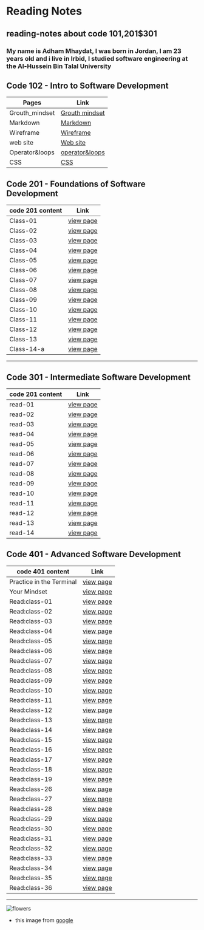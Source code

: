 # Reading Notes

## reading-notes about code 101,201$301

### My name is Adham Mhaydat, I was born in Jordan, I am 23 years old and i live in Irbid, I studied software engineering at the Al-Hussein Bin Talal University 

## Code 102 - Intro to Software Development

| Pages          | Link                                                                         |
| -------------- | ---------------------------------------------------------------------------- |
| Grouth_mindset | [Grouth mindset](https://adhammhaydat.github.io/reading-nots/grouth_mindset) |
| Markdown       | [Markdown](https://adhammhaydat.github.io/reading-nots/markdoown)            |
| Wireframe      | [Wireframe](https://adhammhaydat.github.io/reading-nots/wireframe&HTML)      |
| web site       | [Web site](https://adhammhaydat.github.io/reading-nots/web%20site)           |
| Operator&loops | [operator&loops](https://adhammhaydat.github.io/reading-nots/operator&loops) |
| CSS            | [CSS](https://adhammhaydat.github.io/reading-nots/css)                       |

## Code 201 - Foundations of Software Development


| code 201 content | Link                                                               |
| ---------------- | ------------------------------------------------------------------ |
| Class-01         | [view page](https://adhammhaydat.github.io/reading-nots/Class01)   |
| Class-02         | [view page](https://adhammhaydat.github.io/reading-nots/Class-02)  |
| Class-03         | [view page](https://adhammhaydat.github.io/reading-nots/class03)   |
| Class-04         | [view page](https://adhammhaydat.github.io/reading-nots/class04)   |
| Class-05         | [view page](https://adhammhaydat.github.io/reading-nots/class05)   |
| Class-06         | [view page](https://adhammhaydat.github.io/reading-nots/class06)   |
| Class-07         | [view page](https://adhammhaydat.github.io/reading-nots/class07)   |
| Class-08         | [view page](https://adhammhaydat.github.io/reading-nots/class08)   |
| Class-09         | [view page](https://adhammhaydat.github.io/reading-nots/class09)   |
| Class-10         | [view page](https://adhammhaydat.github.io/reading-nots/class10)   |
| Class-11         | [view page](https://adhammhaydat.github.io/reading-nots/class11)   |
| Class-12         | [view page](https://adhammhaydat.github.io/reading-nots/class12)   |
| Class-13         | [view page](https://adhammhaydat.github.io/reading-nots/class13)   |
| Class-14-a       | [view page](https://adhammhaydat.github.io/reading-nots/class14-a) |

---

## Code 301 - Intermediate Software Development

| code 201 content | Link                                                             |
| ---------------- | ---------------------------------------------------------------- |
| read-01          | [view page](https://adhammhaydat.github.io/reading-nots/read-01) |
| read-02          | [view page](https://adhammhaydat.github.io/reading-nots/read-02) |
| read-03          | [view page](https://adhammhaydat.github.io/reading-nots/read-03) |
| read-04          | [view page](https://adhammhaydat.github.io/reading-nots/read-04) |
| read-05          | [view page](https://adhammhaydat.github.io/reading-nots/read-05) |
| read-06          | [view page](https://adhammhaydat.github.io/reading-nots/read-06) |
| read-07          | [view page](https://adhammhaydat.github.io/reading-nots/read-07) |
| read-08          | [view page](https://adhammhaydat.github.io/reading-nots/read-08) |
| read-09          | [view page](https://adhammhaydat.github.io/reading-nots/read-09) |
| read-10          | [view page](https://adhammhaydat.github.io/reading-nots/read-10) |
| read-11          | [view page](https://adhammhaydat.github.io/reading-nots/read-11) |
| read-12          | [view page](https://adhammhaydat.github.io/reading-nots/read-12) |
| read-13          | [view page](https://adhammhaydat.github.io/reading-nots/read-13) |
| read-14          | [view page](https://adhammhaydat.github.io/reading-notes/read-14) |

## Code 401 - Advanced Software Development


| code 401 content         | Link                                                                              |
| ------------------------ | --------------------------------------------------------------------------------- |
| Practice in the Terminal | [view page](https://adhammhaydat.github.io/reading-nots/Practice_in_the_Terminal) |
| Your Mindset | [view page](https://adhammhaydat.github.io/reading-nots/Prep_Your_Mindset) |
| Read:class-01 | [view page](https://adhammhaydat.github.io/reading-notes/read401-01) |
| Read:class-02 | [view page](https://adhammhaydat.github.io/reading-notes/read401-02) |
| Read:class-03 | [view page](https://adhammhaydat.github.io/reading-notes/read401-03) |
| Read:class-04 | [view page](https://adhammhaydat.github.io/reading-notes/read401-04) |
| Read:class-05 | [view page](https://adhammhaydat.github.io/reading-notes/read401-05) |
| Read:class-06 | [view page](https://adhammhaydat.github.io/reading-notes/read401-06) |
| Read:class-07 | [view page](https://adhammhaydat.github.io/reading-notes/read401-07) |
| Read:class-08 | [view page](https://adhammhaydat.github.io/reading-notes/read401-08) |
| Read:class-09 | [view page](https://adhammhaydat.github.io/reading-notes/read401-09) |
| Read:class-10 | [view page](https://dhammhaydat.github.io/reading-notes/read401-10) |
| Read:class-11 | [view page](https://adhammhaydat.github.io/reading-notes/read401-11) |
| Read:class-12 | [view page](https://adhammhaydat.github.io/reading-notes/read401-12) |
| Read:class-13 | [view page](https://adhammhaydat.github.io/reading-notes/read401-13) |
| Read:class-14 | [view page](https://adhammhaydat.github.io/reading-notes/read401-14) |
| Read:class-15 | [view page](https://adhammhaydat.github.io/reading-notes/read401-15) |
| Read:class-16 | [view page](https://adhammhaydat.github.io/reading-notes/read401-16) |
| Read:class-17 | [view page](https://adhammhaydat.github.io/reading-notes/read401-17) |
| Read:class-18 | [view page](https://adhammhaydat.github.io/reading-notes/read401-18) |
| Read:class-19 | [view page](https://adhammhaydat.github.io/reading-notes/read401-19) |
| Read:class-26 | [view page](https://adhammhaydat.github.io/reading-notes/read401-26) |
| Read:class-27 | [view page](https://adhammhaydat.github.io/reading-notes/read401-27) |
| Read:class-28 | [view page](https://adhammhaydat.github.io/reading-notes/read401-28) |
| Read:class-29 | [view page](https://adhammhaydat.github.io/reading-notes/read401-29) |
| Read:class-30 | [view page](https://adhammhaydat.github.io/reading-notes/read401-30) |
| Read:class-31 | [view page](https://adhammhaydat.github.io/reading-notes/read401-31) |
| Read:class-32 | [view page](https://adhammhaydat.github.io/reading-notes/read401-32) |
| Read:class-33 | [view page](https://adhammhaydat.github.io/reading-notes/read401-33) |
| Read:class-34 | [view page](https://adhammhaydat.github.io/reading-notes/read401-34) |
| Read:class-35 | [view page](https://adhammhaydat.github.io/reading-notes/read401-35) |
| Read:class-36 | [view page](https://adhammhaydat.github.io/reading-notes/read401-36) |



---

![flowers](https://www.cnet.com/a/img/-hKxkdumNe7lH0cJGaxr9q1Dgsg=/940x528/2021/03/29/0ed0cf8c-d1b0-4a21-af3a-6b1f42bf7975/floom.jpg)

- this image from [google](https://www.google.com)

